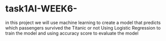 # task1AI-WEEK6-

in this project we will use machine learning to create a model that predicts which passengers survived the Titanic or not Using Logistic Regression to train the model and using accuracy score to evaluate the model
<br><br>
